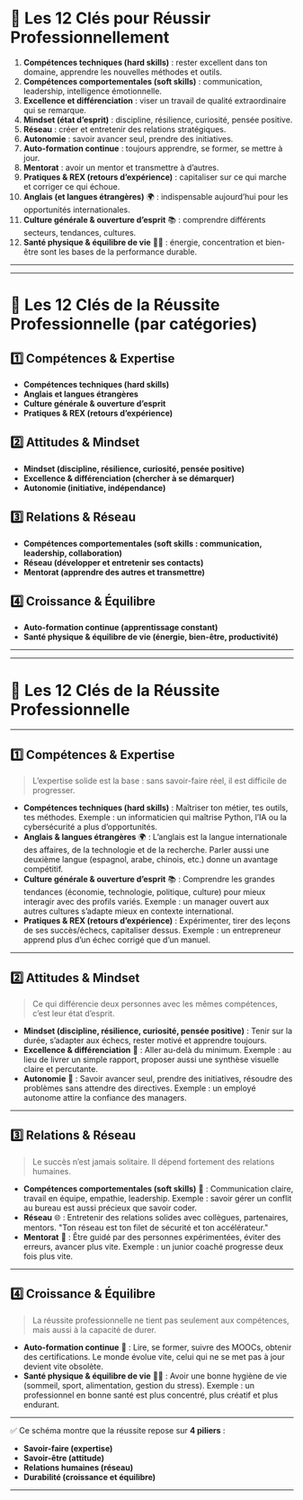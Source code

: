 # 🔑 Les 12 Clés pour Réussir Professionnellement

1. **Compétences techniques (hard skills)** : rester excellent dans ton domaine, apprendre les nouvelles méthodes et outils.
2. **Compétences comportementales (soft skills)** : communication, leadership, intelligence émotionnelle.
3. **Excellence et différenciation** : viser un travail de qualité extraordinaire qui se remarque.
4. **Mindset (état d’esprit)** : discipline, résilience, curiosité, pensée positive.
5. **Réseau** : créer et entretenir des relations stratégiques.
6. **Autonomie** : savoir avancer seul, prendre des initiatives.
7. **Auto-formation continue** : toujours apprendre, se former, se mettre à jour.
8. **Mentorat** : avoir un mentor et transmettre à d’autres.
9. **Pratiques & REX (retours d’expérience)** : capitaliser sur ce qui marche et corriger ce qui échoue.
10. **Anglais (et langues étrangères)** 🌍 : indispensable aujourd’hui pour les opportunités internationales.
11. **Culture générale & ouverture d’esprit** 📚 : comprendre différents secteurs, tendances, cultures.
12. **Santé physique & équilibre de vie** 💪🧘 : énergie, concentration et bien-être sont les bases de la performance durable.

---
---

# 🔑 Les 12 Clés de la Réussite Professionnelle (par catégories)

## 1️⃣ Compétences & Expertise

* **Compétences techniques (hard skills)**
* **Anglais et langues étrangères**
* **Culture générale & ouverture d’esprit**
* **Pratiques & REX (retours d’expérience)**

## 2️⃣ Attitudes & Mindset

* **Mindset (discipline, résilience, curiosité, pensée positive)**
* **Excellence & différenciation (chercher à se démarquer)**
* **Autonomie (initiative, indépendance)**

## 3️⃣ Relations & Réseau

* **Compétences comportementales (soft skills : communication, leadership, collaboration)**
* **Réseau (développer et entretenir ses contacts)**
* **Mentorat (apprendre des autres et transmettre)**

## 4️⃣ Croissance & Équilibre

* **Auto-formation continue (apprentissage constant)**
* **Santé physique & équilibre de vie (énergie, bien-être, productivité)**

---

---

# 🔑 Les 12 Clés de la Réussite Professionnelle

---

## 1️⃣ Compétences & Expertise

> L’expertise solide est la base : sans savoir-faire réel, il est difficile de progresser.

* **Compétences techniques (hard skills)** : Maîtriser ton métier, tes outils, tes méthodes. Exemple : un informaticien qui maîtrise Python, l’IA ou la cybersécurité a plus d’opportunités.
* **Anglais & langues étrangères** 🌍 : L’anglais est la langue internationale des affaires, de la technologie et de la recherche. Parler aussi une deuxième langue (espagnol, arabe, chinois, etc.) donne un avantage compétitif.
* **Culture générale & ouverture d’esprit** 📚 : Comprendre les grandes tendances (économie, technologie, politique, culture) pour mieux interagir avec des profils variés. Exemple : un manager ouvert aux autres cultures s’adapte mieux en contexte international.
* **Pratiques & REX (retours d’expérience)** : Expérimenter, tirer des leçons de ses succès/échecs, capitaliser dessus. Exemple : un entrepreneur apprend plus d’un échec corrigé que d’un manuel.

---

## 2️⃣ Attitudes & Mindset

> Ce qui différencie deux personnes avec les mêmes compétences, c’est leur état d’esprit.

* **Mindset (discipline, résilience, curiosité, pensée positive)** : Tenir sur la durée, s’adapter aux échecs, rester motivé et apprendre toujours.
* **Excellence & différenciation** 🌟 : Aller au-delà du minimum. Exemple : au lieu de livrer un simple rapport, proposer aussi une synthèse visuelle claire et percutante.
* **Autonomie** 🚀 : Savoir avancer seul, prendre des initiatives, résoudre des problèmes sans attendre des directives. Exemple : un employé autonome attire la confiance des managers.

---

## 3️⃣ Relations & Réseau

> Le succès n’est jamais solitaire. Il dépend fortement des relations humaines.

* **Compétences comportementales (soft skills)** 🤝 : Communication claire, travail en équipe, empathie, leadership. Exemple : savoir gérer un conflit au bureau est aussi précieux que savoir coder.
* **Réseau** 🌐 : Entretenir des relations solides avec collègues, partenaires, mentors. "Ton réseau est ton filet de sécurité et ton accélérateur."
* **Mentorat** 🎯 : Être guidé par des personnes expérimentées, éviter des erreurs, avancer plus vite. Exemple : un junior coaché progresse deux fois plus vite.

---

## 4️⃣ Croissance & Équilibre

> La réussite professionnelle ne tient pas seulement aux compétences, mais aussi à la capacité de durer.

* **Auto-formation continue** 📖 : Lire, se former, suivre des MOOCs, obtenir des certifications. Le monde évolue vite, celui qui ne se met pas à jour devient vite obsolète.
* **Santé physique & équilibre de vie** 💪🧘 : Avoir une bonne hygiène de vie (sommeil, sport, alimentation, gestion du stress). Exemple : un professionnel en bonne santé est plus concentré, plus créatif et plus endurant.

---

✅ Ce schéma montre que la réussite repose sur **4 piliers** :

* **Savoir-faire (expertise)**
* **Savoir-être (attitude)**
* **Relations humaines (réseau)**
* **Durabilité (croissance et équilibre)**

---



